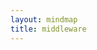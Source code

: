 ```yaml
---
layout: mindmap
title: middleware
---
```

<map version="1.0.1"><node CREATED="1720857942015" ID="ID_root" MODIFIED="1720857942015" TEXT="&#20113;&#21407;&#29983;&#20013;&#38388;&#20214;"><node CREATED="1720857942015" ID="ID_92cbc0697c837730" POSITION="right" MODIFIED="1720857942015" TEXT="Elastic Search"><node CREATED="1720857942015" ID="ID_0e88b0f26468869c" MODIFIED="1720857942015" TEXT="&#20498;&#25490;&#32034;&#24341;&#65288;inverted index&#65289;"><node CREATED="1720857942015" ID="ID_8d787b3fc1f351f0" MODIFIED="1720857942015" TEXT="&#29992;&#20110;&#25628;&#32034;"><node CREATED="1720857942015" ID="ID_e20e5cb489d7647f" MODIFIED="1720857942015" TEXT="term dictionary"><node CREATED="1720857942015" ID="ID_52020bc2c6cfe9cc" MODIFIED="1720857942015" TEXT="&#25991;&#26723;&#25286;&#20998;&#25104;&#35789;&#39033;&#65288;term&#65289;&#30340;&#32034;&#24341;"></node></node><node CREATED="1720857942015" ID="ID_9ad70ac20a93842b" MODIFIED="1720857942015" TEXT="posting list"><node CREATED="1720857942015" ID="ID_9d5548ad77f057c5" MODIFIED="1720857942015" TEXT="term&#23545;&#24212;&#30340;&#25991;&#26723;ID&#31561;&#20449;&#24687;&#30340;&#38598;&#21512;"></node></node></node></node><node CREATED="1720857942015" ID="ID_c94c1851d7bdd56f" MODIFIED="1720857942015" TEXT="term index"><node CREATED="1720857942015" ID="ID_15d027e660af486f" MODIFIED="1720857942015" TEXT="&#29992;&#20110;&#21152;&#36895;&#25628;&#32034;"><node CREATED="1720857942015" ID="ID_7e4bc99b55cc015a" MODIFIED="1720857942015" TEXT="&#25552;&#21462;&#35789;&#39033;&#30456;&#21516;&#30340;&#21069;&#32512;&#20449;&#24687;&#26500;&#24314;&#31934;&#31616;&#30340;&#30446;&#24405;&#26641;&#65292;&#33410;&#28857;&#34920;&#31034;&#20102;&#35789;&#39033;&#22312;&#30913;&#30424;&#20013;&#30340;&#20559;&#31227;&#37327;"></node><node CREATED="1720857942015" ID="ID_3eeec3d3de2be77c" MODIFIED="1720857942015" TEXT="&#20445;&#23384;&#22312;&#20869;&#23384;&#20013;&#65292;&#21152;&#36895;&#26597;&#35810;"></node></node></node><node CREATED="1720857942015" ID="ID_3ae7ecc22ebea4d7" MODIFIED="1720857942015" TEXT="stored fields"><node CREATED="1720857942015" ID="ID_536e14231dc0776f" MODIFIED="1720857942015" TEXT="&#23384;&#25918;&#25991;&#26723;&#21407;&#22987;&#20449;&#24687;"><node CREATED="1720857942015" ID="ID_05f0301c32755e32" MODIFIED="1720857942015" TEXT="&#34892;&#24335;&#23384;&#20648;&#32467;&#26500;"></node><node CREATED="1720857942015" ID="ID_d3e5ba27aa5d355f" MODIFIED="1720857942015" TEXT="&#29992;&#26469;&#23384;&#20648;&#25991;&#26723;ID&#23545;&#24212;&#30340;&#25991;&#26723;&#20869;&#23481;"></node></node></node><node CREATED="1720857942015" ID="ID_014438e384029492" MODIFIED="1720857942015" TEXT="doc values"><node CREATED="1720857942015" ID="ID_333709a477dc24d2" MODIFIED="1720857942015" TEXT="&#29992;&#20110;&#25490;&#24207;&#21644;&#32858;&#21512;"><node CREATED="1720857942015" ID="ID_bfab9e21fa9b6303" MODIFIED="1720857942015" TEXT="&#21015;&#24335;&#23384;&#20648;&#32467;&#26500;"></node><node CREATED="1720857942015" ID="ID_45587e75b84df0ae" MODIFIED="1720857942015" TEXT="&#38598;&#20013;&#23384;&#25918;&#25955;&#33853;&#22312;&#21508;&#20010;&#25991;&#26723;&#20013;&#30340;&#26576;&#20010;&#23383;&#27573;&#65292;&#19968;&#27425;&#24615;&#35835;&#21462;&#25490;&#24207;"></node></node></node><node CREATED="1720857942015" ID="ID_c6cf6cd8c896a090" MODIFIED="1720857942015" TEXT="segment"><node CREATED="1720857942015" ID="ID_ecb03328dc644b87" MODIFIED="1720857942015" TEXT="inverted index&#12289;term index&#12289;stored fields&#12289;&#21644;doc values&#26500;&#25104;segment"></node><node CREATED="1720857942015" ID="ID_98266331e5b273d5" MODIFIED="1720857942015" TEXT="&#20855;&#22791;&#23436;&#25972;&#25628;&#32034;&#21151;&#33021;&#30340;&#26368;&#23567;&#21333;&#20803;"></node><node CREATED="1720857942015" ID="ID_a2879ee827d0c9e6" MODIFIED="1720857942015" TEXT="segment&#29983;&#25104;&#21518;&#19981;&#33021;&#20462;&#25913;&#65292;&#22914;&#26524;&#26377;&#26032;&#30340;&#25968;&#25454;&#23384;&#20648;&#22312;&#26032;&#30340;segment"></node><node CREATED="1720857942016" ID="ID_a013b4df1ca51465" MODIFIED="1720857942016" TEXT="segment merging&#65288;&#27573;&#21512;&#24182;&#65289;"><node CREATED="1720857942016" ID="ID_f58d7dc5d6dc4206" MODIFIED="1720857942016" TEXT="&#19981;&#23450;&#26399;&#23558;&#23567;segment&#21512;&#24182;&#20026;&#22823;segment"></node></node></node><node CREATED="1720857942016" ID="ID_d6f3308d1a705683" MODIFIED="1720857942016" TEXT="lucence"><node CREATED="1720857942016" ID="ID_b683f0c5cc1e8256" MODIFIED="1720857942016" TEXT="&#22810;&#20010;segment&#26500;&#25104;&#19968;&#20010;&#21333;&#26426;&#25991;&#26412;&#26816;&#32034;&#24211;"></node></node><node CREATED="1720857942016" ID="ID_877d8f6be9f989ab" MODIFIED="1720857942016" TEXT="&#39640;&#24615;&#33021;"><node CREATED="1720857942016" ID="ID_3884bef633257c88" MODIFIED="1720857942016" TEXT="&#19981;&#21516;&#31867;&#22411;&#30340;&#25968;&#25454;&#20889;&#20837;&#21040;&#19981;&#21516;&#30340;lucence&#20013;"></node><node CREATED="1720857942016" ID="ID_bad72ccd3149150a" MODIFIED="1720857942016" TEXT="&#27599;&#20010;lucence&#25286;&#20998;&#25104;&#22810;&#20010;&#20998;&#29255;&#65288;shard&#65289;&#65292;&#19968;&#20010;&#20998;&#29255;&#23384;&#20648;&#22810;&#20010;index name"></node><node CREATED="1720857942016" ID="ID_2976b03f607fe792" MODIFIED="1720857942016" TEXT="&#27599;&#20010;&#20998;&#29255;&#30456;&#24403;&#20110;&#29420;&#31435;&#30340;lucence"></node></node><node CREATED="1720857942016" ID="ID_1d1465e630166e75" MODIFIED="1720857942016" TEXT="&#39640;&#25193;&#23637;&#24615;"><node CREATED="1720857942016" ID="ID_771f5568a287e6cc" MODIFIED="1720857942016" TEXT="&#20998;&#29255;&#37096;&#32626;&#22312;&#22810;&#21488;&#26426;&#22120;&#65288;node&#65289;&#19978;"></node></node><node CREATED="1720857942016" ID="ID_0664ce5c57c6fba6" MODIFIED="1720857942016" TEXT="&#39640;&#21487;&#29992;"><node CREATED="1720857942016" ID="ID_ca5daad3d85246ec" MODIFIED="1720857942016" TEXT="&#20998;&#29255;&#22686;&#21152;&#21103;&#26412;"><node CREATED="1720857942016" ID="ID_59aa3650fd815f54" MODIFIED="1720857942016" TEXT="primary shard"><node CREATED="1720857942016" ID="ID_51bac9b656a52e24" MODIFIED="1720857942016" TEXT="&#25968;&#25454;&#21516;&#27493;&#32473;&#21103;&#26412;&#20998;&#29255;"></node></node><node CREATED="1720857942016" ID="ID_acab99f62b5d6de7" MODIFIED="1720857942016" TEXT="replica shard"><node CREATED="1720857942016" ID="ID_8fb6832cb20adc3f" MODIFIED="1720857942016" TEXT="&#25552;&#20379;&#35835;&#25805;&#20316;"></node><node CREATED="1720857942016" ID="ID_1c1ec3fac49bc20f" MODIFIED="1720857942016" TEXT="&#20027;&#20998;&#29255;&#25346;&#20102;&#21464;&#25104;&#26032;&#30340;&#20027;&#20998;&#29255;"></node></node></node></node><node CREATED="1720857942016" ID="ID_3c14cc23008f69b8" MODIFIED="1720857942016" TEXT="node&#35282;&#33394;&#20998;&#21270;"><node CREATED="1720857942016" ID="ID_c7a237ed7487bb64" MODIFIED="1720857942016" TEXT="&#19981;&#21516;node&#36127;&#36131;&#19981;&#21516;&#21151;&#33021;"><node CREATED="1720857942016" ID="ID_6d99406a754039f9" MODIFIED="1720857942016" TEXT="master node"><node CREATED="1720857942016" ID="ID_b868478cdb47bf09" MODIFIED="1720857942016" TEXT="&#38598;&#32676;&#31649;&#29702;"></node></node><node CREATED="1720857942016" ID="ID_e0c9a3455780863a" MODIFIED="1720857942016" TEXT="data node"><node CREATED="1720857942016" ID="ID_e40a88c6280677dc" MODIFIED="1720857942016" TEXT="&#23384;&#20648;&#21644;&#31649;&#29702;&#25968;&#25454;"></node></node><node CREATED="1720857942016" ID="ID_7278729883ab8d55" MODIFIED="1720857942016" TEXT="coordinate node"><node CREATED="1720857942016" ID="ID_5f4fd113ef33a9a3" MODIFIED="1720857942016" TEXT="&#26597;&#35810;&#35831;&#27714;"></node></node></node></node><node CREATED="1720857942016" ID="ID_7701201f8b8ab3c0" MODIFIED="1720857942016" TEXT="&#21435;&#20013;&#24515;&#21270;"><node CREATED="1720857942016" ID="ID_b2afa2c3bdaa6586" MODIFIED="1720857942016" TEXT="&#22312;node&#20013;&#24341;&#20837;&#31867;&#20284;raft&#27169;&#22359;"></node><node CREATED="1720857942016" ID="ID_7b47216df3f298a9" MODIFIED="1720857942016" TEXT="&#33410;&#28857;&#38388;&#21516;&#27493;&#25968;&#25454;&#12289;&#36873;&#20027;&#12289;&#26597;&#30475;&#21035;&#30340;&#33410;&#28857;&#29366;&#24577;"></node></node><node CREATED="1720857942016" ID="ID_5a483322d766c3f3" MODIFIED="1720857942016" TEXT="es"><node CREATED="1720857942016" ID="ID_cb12e5504be1f583" MODIFIED="1720857942016" TEXT="&#23545;&#22806;&#25552;&#20379;http&#25509;&#21475;&#65292;&#23454;&#29616;&#25968;&#25454;&#30340;&#22686;&#21024;&#25913;&#26597;"></node><node CREATED="1720857942016" ID="ID_163b6dbc2071d569" MODIFIED="1720857942016" TEXT="&#20889;&#20837;&#35831;&#27714;&#27969;&#31243;"><node CREATED="1720857942016" ID="ID_adef4b783d3b237d" MODIFIED="1720857942016" TEXT="1. &#21457;&#36865;&#21040;&#21327;&#35843;&#33410;&#28857;&#65288;coordinate node&#65289;&#65292;&#36319;&#25454;hash&#36335;&#30001;&#21028;&#26029;&#25968;&#25454;&#20889;&#20837;&#21738;&#20010;data node&#20013;&#30340;&#20998;&#29255;"></node><node CREATED="1720857942016" ID="ID_9f66d86bd0ad40c0" MODIFIED="1720857942016" TEXT="2. &#25968;&#25454;&#20889;&#20837;&#20998;&#29255;&#20013;&#30340;lucence&#24211;&#20013;&#30340;segment"></node><node CREATED="1720857942016" ID="ID_11a5fafbf6bb56b1" MODIFIED="1720857942016" TEXT="3. &#23558;&#25968;&#25454;&#22266;&#21270;&#20026;&#20498;&#25490;&#32034;&#24341;&#21644;stored fields&#12289;doc value&#31561;&#22810;&#31181;&#32467;&#26500;"></node><node CREATED="1720857942016" ID="ID_0dd624a33e1fef59" MODIFIED="1720857942016" TEXT="4. &#20027;&#20998;&#29255;&#20889;&#23436;&#21518;&#21516;&#27493;&#32473;&#21103;&#26412;&#20998;&#29255;&#65292;&#21103;&#26412;&#20998;&#29255;&#20889;&#23436;&#21518;&#20027;&#20998;&#29255;&#20250;&#21709;&#24212;&#21327;&#35843;&#33410;&#28857;&#19968;&#20010;ack"></node><node CREATED="1720857942016" ID="ID_ad54a8e9150c336e" MODIFIED="1720857942016" TEXT="5. &#21327;&#35843;&#33410;&#28857;&#21709;&#24212;&#23458;&#25143;&#20889;&#20837;&#23436;&#25104;"></node></node><node CREATED="1720857942016" ID="ID_147443a1a2b03537" MODIFIED="1720857942016" TEXT="&#25628;&#32034;&#27969;&#31243;"><node CREATED="1720857942016" ID="ID_63a5bf20b82c4f34" MODIFIED="1720857942016" TEXT="&#26597;&#35810;&#38454;&#27573;&#65288;query phase&#65289;"><node CREATED="1720857942016" ID="ID_dd959c670a983438" MODIFIED="1720857942016" TEXT="1. &#35831;&#27714;&#21457;&#36865;&#21040;&#21327;&#35843;&#33410;&#28857;&#12290;&#36319;&#36827;index name&#20449;&#24687;&#26597;&#35810;&#21040;&#20998;&#29255;&#20449;&#24687;"></node><node CREATED="1720857942016" ID="ID_a97a37759a80525d" MODIFIED="1720857942016" TEXT="2. &#23558;&#35831;&#27714;&#36716;&#21457;&#21040;&#23545;&#24212;&#25968;&#25454;&#33410;&#28857;&#30340;&#20998;&#29255;&#19978;"></node><node CREATED="1720857942016" ID="ID_f4f6b23784d4adbb" MODIFIED="1720857942016" TEXT="3. lucence&#24211;&#24182;&#21457;&#25628;&#32034;&#22810;&#20010;segment&#65292;&#33719;&#21462;&#21040;&#25991;&#26723;id"></node><node CREATED="1720857942016" ID="ID_d4f2dc87431b610f" MODIFIED="1720857942016" TEXT="4. &#36319;&#36827;doc values&#33719;&#21462;&#25490;&#24207;&#20449;&#24687;&#65292;&#23558;&#32467;&#26524;&#32858;&#21512;&#36820;&#22238;&#32473;&#21327;&#35843;&#33410;&#28857;"></node><node CREATED="1720857942016" ID="ID_181100feffd5913e" MODIFIED="1720857942016" TEXT="5. &#21327;&#35843;&#33410;&#28857;&#23545;&#22810;&#20010;&#20998;&#29255;&#30340;&#32467;&#26524;&#36827;&#34892;&#25490;&#24207;&#32858;&#21512;"></node></node><node CREATED="1720857942016" ID="ID_72362f3c7c660fd3" MODIFIED="1720857942016" TEXT="&#33719;&#21462;&#38454;&#27573;&#65288;fetch phase&#65289;"><node CREATED="1720857942016" ID="ID_17e605589884e7db" MODIFIED="1720857942016" TEXT="1. &#21327;&#35843;&#33410;&#28857;&#36890;&#36807;&#25991;&#26723;ID&#20877;&#27425;&#35831;&#27714;&#25968;&#25454;&#33410;&#28857;&#20013;&#30340;&#20998;&#29255;"></node><node CREATED="1720857942016" ID="ID_540a5897a1f127e0" MODIFIED="1720857942016" TEXT="2. &#20998;&#29255;&#20013;&#30340;lucence&#24211;&#20250;&#20174;segment&#20869;&#30340;stored fields&#35835;&#20986;&#23436;&#25972;&#20869;&#23481;&#65292;&#36820;&#22238;&#32473;&#21327;&#35843;&#33410;&#28857;"></node><node CREATED="1720857942016" ID="ID_fed2063866489445" MODIFIED="1720857942016" TEXT="3. &#21327;&#35843;&#33410;&#28857;&#23558;&#26368;&#32456;&#25968;&#25454;&#36820;&#22238;&#32473;&#23458;&#25143;&#31471;"></node></node></node></node></node><node CREATED="1720857942016" ID="ID_c5b6155c48c99d6e" POSITION="right" MODIFIED="1720857942016" TEXT="k8s"><node CREATED="1720857942016" ID="ID_5dd976865ee08859" MODIFIED="1720857942016" TEXT="&#31616;&#20171;"><node CREATED="1720857942016" ID="ID_6f6a4ab200e62efa" MODIFIED="1720857942016" TEXT="&#20171;&#20110;&#24212;&#29992;&#26381;&#21153;&#21644;&#26381;&#21153;&#22120;&#20043;&#38388;&#65292;&#36890;&#36807;&#31574;&#30053;&#21327;&#35843;&#21644;&#31649;&#29702;&#22810;&#20010;&#24212;&#29992;&#26381;&#21153;"></node><node CREATED="1720857942016" ID="ID_dbc67db56f7c29ea" MODIFIED="1720857942016" TEXT="&#21487;&#20197;&#36890;&#36807;yaml&#25991;&#20214;&#37197;&#32622;&#23450;&#20041;&#24212;&#29992;&#30340;&#37096;&#32626;&#39034;&#24207;&#31561;&#20449;&#24687;&#65292;&#23454;&#29616;&#33258;&#21160;&#37096;&#32626;&#21644;&#25193;&#32553;&#23481;"></node></node><node CREATED="1720857942016" ID="ID_54943f54d1523de0" MODIFIED="1720857942016" TEXT="&#26550;&#26500;"><node CREATED="1720857942016" ID="ID_3f7491e3e59de070" MODIFIED="1720857942016" TEXT="&#20004;&#20010;&#37096;&#20998;"><node CREATED="1720857942016" ID="ID_416d27a368e2b5a0" MODIFIED="1720857942016" TEXT="&#25511;&#21046;&#24179;&#21488;&#65288;control plane&#65289;"><node CREATED="1720857942016" ID="ID_a5064785a9f629bf" MODIFIED="1720857942016" TEXT="api-server"><node CREATED="1720857942016" ID="ID_2a49856b9b853373" MODIFIED="1720857942016" TEXT="&#25552;&#20379;api&#25509;&#21475;&#31649;&#29702;node"></node></node><node CREATED="1720857942016" ID="ID_de4c02cb3f472efc" MODIFIED="1720857942016" TEXT="scheduler"><node CREATED="1720857942016" ID="ID_6e42082536becae0" MODIFIED="1720857942016" TEXT="&#21327;&#35843;&#26426;&#22120;&#36164;&#28304;&#21644;&#37096;&#32626;&#24212;&#29992;"></node></node><node CREATED="1720857942016" ID="ID_376adc37e60669c6" MODIFIED="1720857942016" TEXT="controller manager"><node CREATED="1720857942016" ID="ID_1d838d58c1431526" MODIFIED="1720857942016" TEXT="&#25511;&#21046;&#21019;&#24314;&#21644;&#20851;&#38381;&#26381;&#21153;"></node></node><node CREATED="1720857942016" ID="ID_e2270ee656b3629d" MODIFIED="1720857942016" TEXT="etcd"><node CREATED="1720857942016" ID="ID_9441b6cccfb3ccc4" MODIFIED="1720857942016" TEXT="&#23384;&#20648;&#30456;&#20851;&#30340;&#31649;&#29702;&#25968;&#25454;"></node></node></node><node CREATED="1720857942016" ID="ID_494d5400b3c9baa1" MODIFIED="1720857942016" TEXT="Node"><node CREATED="1720857942016" ID="ID_af368ff9c0f685ea" MODIFIED="1720857942016" TEXT="container image&#65288;&#21387;&#32553;&#21253;&#65289;"><node CREATED="1720857942016" ID="ID_7a062b16ab567499" MODIFIED="1720857942016" TEXT="&#24212;&#29992;&#20195;&#30721;"></node><node CREATED="1720857942016" ID="ID_1b10d00e97815039" MODIFIED="1720857942016" TEXT="&#31995;&#32479;&#29615;&#22659;"></node></node><node CREATED="1720857942016" ID="ID_bfa56913e6da86dc" MODIFIED="1720857942016" TEXT="container runtime"><node CREATED="1720857942016" ID="ID_44bed742f6117586" MODIFIED="1720857942016" TEXT="&#23481;&#22120;&#36816;&#34892;&#26102;&#32452;&#20214;"></node></node><node CREATED="1720857942016" ID="ID_9a267214e3b59501" MODIFIED="1720857942016" TEXT="pod"><node CREATED="1720857942016" ID="ID_fcecac6a8f517f2c" MODIFIED="1720857942016" TEXT="&#21253;&#21547;&#22810;&#20010;container"><node CREATED="1720857942016" ID="ID_a3587e116b45f639" MODIFIED="1720857942016" TEXT="&#27599;&#20010;&#24212;&#29992;&#26381;&#21153;&#37117;&#26159;&#19968;&#20010;container"></node><node CREATED="1720857942016" ID="ID_ce34ff4a589af271" MODIFIED="1720857942016" TEXT="&#21487;&#33021;&#20250;&#26377;&#26085;&#24535;&#25110;&#30417;&#25511;&#30340;container"></node></node><node CREATED="1720857942016" ID="ID_d736085a7f630ded" MODIFIED="1720857942016" TEXT="k8s&#20013;&#26368;&#23567;&#30340;&#35843;&#24230;&#21333;&#20301;"></node></node><node CREATED="1720857942016" ID="ID_ccbcb647f3fb80c2" MODIFIED="1720857942016" TEXT="kubelet"><node CREATED="1720857942016" ID="ID_4d48318b98650a43" MODIFIED="1720857942016" TEXT="&#31649;&#29702;&#21644;&#30417;&#25511;node"></node></node><node CREATED="1720857942016" ID="ID_7b6c462dbd5a9eba" MODIFIED="1720857942016" TEXT="kube proxy"><node CREATED="1720857942016" ID="ID_84c9fbb0373b8eb7" MODIFIED="1720857942016" TEXT="&#36127;&#36131;node&#30340;&#32593;&#32476;&#36890;&#20449;"></node></node></node></node><node CREATED="1720857942016" ID="ID_8a3c60aa547340d6" MODIFIED="1720857942016" TEXT="cluster"><node CREATED="1720857942016" ID="ID_338c949353ee95d8" MODIFIED="1720857942016" TEXT="&#25511;&#21046;&#24179;&#38754;&#21644;&#22810;&#20010;node&#20849;&#21516;&#26500;&#25104;&#38598;&#32676;"></node><node CREATED="1720857942016" ID="ID_6897f565f2079871" MODIFIED="1720857942016" TEXT="&#27979;&#35797;&#29615;&#22659;&#21644;&#29983;&#20135;&#29615;&#22659;&#21487;&#20197;&#22810;&#20010;cluster"></node></node><node CREATED="1720857942016" ID="ID_ec5be0dfd454b493" MODIFIED="1720857942016" TEXT="ingress&#25511;&#21046;&#22120;"><node CREATED="1720857942016" ID="ID_212a9d511b21feb3" MODIFIED="1720857942016" TEXT="&#20837;&#21475;&#25511;&#21046;&#22120;&#65292;&#25552;&#20379;&#19968;&#20010;&#20837;&#21475;&#35753;&#22806;&#37096;&#29992;&#25143;&#35775;&#38382;&#38598;&#32676;&#20869;&#37096;&#26381;&#21153;"></node></node><node CREATED="1720857942016" ID="ID_26af066cde02b54f" MODIFIED="1720857942016" TEXT="kubectl"><node CREATED="1720857942016" ID="ID_7bac90bb3837e75a" MODIFIED="1720857942016" TEXT="&#21629;&#20196;&#34892;&#24037;&#20855;"></node><node CREATED="1720857942016" ID="ID_e743acb9a90d2e67" MODIFIED="1720857942016" TEXT="&#35843;&#29992;&#21629;&#20196;&#25191;&#34892;k8s&#20869;&#37096;&#30340;api"></node></node></node><node CREATED="1720857942016" ID="ID_28e2785c5884815e" MODIFIED="1720857942016" TEXT="&#37096;&#32626;&#26381;&#21153;&#27969;&#31243;"><node CREATED="1720857942016" ID="ID_ca9a11bc45bd118e" MODIFIED="1720857942016" TEXT="1. &#32534;&#20889;yaml&#25991;&#20214;"><node CREATED="1720857942016" ID="ID_6c798619d053578c" MODIFIED="1720857942016" TEXT="&#23450;&#20041;pod&#29992;&#21040;&#21738;&#20123;&#38236;&#20687;&#65292;&#38656;&#35201;&#30340;cpu&#21644;&#20869;&#23384;&#20449;&#24687;"></node></node><node CREATED="1720857942016" ID="ID_10845fa96211a86e" MODIFIED="1720857942016" TEXT="2. &#20351;&#29992;kubectl&#21629;&#20196;&#34892;&#24037;&#20855;&#25191;&#34892;kubectl apply yaml&#65292;kubectl&#35299;&#26512;yaml&#24182;&#36890;&#36807;api&#21457;&#36865;&#32473;k8s"></node><node CREATED="1720857942016" ID="ID_b752031a3b64cf23" MODIFIED="1720857942016" TEXT="3. api server&#36319;&#36827;&#35831;&#27714;&#39537;&#20351;scheduler&#36890;&#36807;etcd&#25552;&#20379;&#30340;&#25968;&#25454;&#23547;&#25214;&#21512;&#36866;&#30340;node&#65292;&#20877;&#35753;controller manager&#25511;&#21046;node&#21019;&#24314;&#26381;&#21153;"></node><node CREATED="1720857942016" ID="ID_352056479e476b20" MODIFIED="1720857942016" TEXT="4. node&#20869;&#37096;&#30340;kubelet&#25910;&#21040;&#21629;&#20196;&#21518;&#22522;&#20110;container runtime&#25289;&#21462;&#38236;&#20687;&#21019;&#24314;&#23481;&#22120;&#65292;&#23436;&#25104;pod&#30340;&#21019;&#24314;"></node></node><node CREATED="1720857942016" ID="ID_df7453c9bc9804c2" MODIFIED="1720857942016" TEXT="&#35843;&#29992;&#26381;&#21153;&#27969;&#31243;"><node CREATED="1720857942016" ID="ID_aff3eec5a9d14c30" MODIFIED="1720857942016" TEXT="1. &#35831;&#27714;&#21040;&#36798;k8s&#38598;&#32676;&#30340;ingress&#25511;&#21046;&#22120;&#65292;&#28982;&#21518;&#36716;&#21457;&#21040;k8s&#20869;&#37096;&#26576;&#20010;node&#30340;kube proxy&#19978;"></node><node CREATED="1720857942016" ID="ID_e5593d6b62d9fe85" MODIFIED="1720857942016" TEXT="2.&amp;nbsp;kube proxy&#25214;&#21040;&#23545;&#24212;node&#20877;&#36716;&#21457;&#21040;&#23481;&#22120;&#20869;&#37096;&#26381;&#21153;&#20013;"></node><node CREATED="1720857942016" ID="ID_ae3ba524274b0b8b" MODIFIED="1720857942016" TEXT="3. &#22788;&#29702;&#32467;&#26524;&#21407;&#36335;&#36820;&#22238;"></node></node></node><node CREATED="1720857942016" ID="ID_5d80d69df1721a31" POSITION="right" MODIFIED="1720857942016" TEXT="Docker"></node><node CREATED="1720857942016" ID="ID_7dd62c0569a73f70" POSITION="right" MODIFIED="1720857942016" TEXT="kafka"><node CREATED="1720857942016" ID="ID_3504b8e3e3fd2b98" MODIFIED="1720857942016" TEXT="&#28040;&#24687;&#38431;&#21015;"><node CREATED="1720857942016" ID="ID_962e431d23bcd7a2" MODIFIED="1720857942016" TEXT="&#26412;&#36136;&#26159;&#38142;&#34920;"><node CREATED="1720857942016" ID="ID_84f7c2175d899e67" MODIFIED="1720857942016" TEXT="&#27599;&#20010;&#33410;&#28857;&#35760;&#24405;offset&#20449;&#24687;"></node></node></node><node CREATED="1720857942016" ID="ID_b98b43cc42c32871" MODIFIED="1720857942016" TEXT="&#35282;&#33394;"><node CREATED="1720857942016" ID="ID_f5a2a8d23eb3f1e8" MODIFIED="1720857942016" TEXT="&#29983;&#20135;&#32773;Producer"><node CREATED="1720857942016" ID="ID_793d51c43f6233d7" MODIFIED="1720857942016" TEXT="&#25903;&#25345;&#20107;&#21153;"><node CREATED="1720857942016" ID="ID_664f002d65f69265" MODIFIED="1720857942016" TEXT="&#21457;&#36865;&#22810;&#26465;&#28040;&#24687;&#65292;&#35201;&#20040;&#21516;&#26102;&#25104;&#21151;&#65292;&#35201;&#20040;&#21516;&#26102;&#22833;&#36133;"></node></node></node><node CREATED="1720857942016" ID="ID_9fdec1f2171119a3" MODIFIED="1720857942016" TEXT="&#28040;&#36153;&#32773;Consumer"><node CREATED="1720857942016" ID="ID_bd54290ae75f27b9" MODIFIED="1720857942016" TEXT="&#21487;&#20197;&#35843;&#25972;offset&#20174;&#26576;&#20010;&#28040;&#24687;&#24320;&#22987;&#28040;&#36153;"></node></node></node><node CREATED="1720857942016" ID="ID_b6027df4a7f0bf01" MODIFIED="1720857942016" TEXT="&#39640;&#24615;&#33021;"><node CREATED="1720857942016" ID="ID_2a592663a1eda846" MODIFIED="1720857942016" TEXT="&#22810;&#20010;&#29983;&#20135;&#32773;&#21644;&#22810;&#20010;&#28040;&#36153;&#32773;"></node><node CREATED="1720857942016" ID="ID_ada58ca35071d3b6" MODIFIED="1720857942016" TEXT="&#28040;&#24687;&#36827;&#34892;&#20998;&#31867;topic"><node CREATED="1720857942016" ID="ID_db508048aa81e0c7" MODIFIED="1720857942016" TEXT="&#26681;&#25454;topic&#26032;&#22686;&#38431;&#21015;&#25968;&#37327;"></node><node CREATED="1720857942016" ID="ID_94958eef9e37263a" MODIFIED="1720857942016" TEXT="&#29983;&#20135;&#32773;&#25353;&#29031;topic&#25237;&#36882;&#21040;&#19981;&#21516;&#30340;&#38431;&#21015;"></node><node CREATED="1720857942016" ID="ID_0c9ac843ca41f6af" MODIFIED="1720857942016" TEXT="&#28040;&#36153;&#32773;&#26681;&#25454;&#38656;&#35201;&#35746;&#38405;&#19981;&#21516;&#30340;topic"></node></node><node CREATED="1720857942016" ID="ID_c3997a52dbd0ae2e" MODIFIED="1720857942016" TEXT="&#38431;&#21015;&#25286;&#20998;&#22810;&#20010;partition&#20998;&#21306;"><node CREATED="1720857942016" ID="ID_d4459331a7daf405" MODIFIED="1720857942016" TEXT="&#27599;&#20010;&#28040;&#36153;&#32773;&#21487;&#20197;&#36127;&#36131;&#19968;&#20010;patition"></node><node CREATED="1720857942016" ID="ID_12bf8ad5580db972" MODIFIED="1720857942016" TEXT="partition&#23384;&#20648;&#23436;&#25972;&#28040;&#24687;"></node><node CREATED="1720857942016" ID="ID_848ac56548e64a15" MODIFIED="1720857942016" TEXT="&#22810;&#20010;segment&#32452;&#25104;"><node CREATED="1720857942016" ID="ID_a2fa2dac71880538" MODIFIED="1720857942016" TEXT="&#27599;&#20010;segement&#30456;&#24403;&#20110;&#19968;&#20010;&#23567;&#25991;&#20214;"></node><node CREATED="1720857942016" ID="ID_866e966af72025e4" MODIFIED="1720857942016" TEXT="&#27599;&#20010;segment&#39034;&#24207;&#20889;&#20837;"></node><node CREATED="1720857942016" ID="ID_153281ac4909191f" MODIFIED="1720857942016" TEXT="&#22914;&#26524;&#22810;&#20010;partition&#25110;&#32773;topic&#65292;&#23481;&#26131;&#36864;&#21270;&#20026;&#38543;&#26426;&#20889;"></node></node></node></node><node CREATED="1720857942016" ID="ID_622d036e9304505a" MODIFIED="1720857942016" TEXT="&#39640;&#25193;&#23637;"><node CREATED="1720857942016" ID="ID_2c31435fedc63ad4" MODIFIED="1720857942016" TEXT="&#37096;&#32626;&#22810;&#21488;&#26426;&#22120;broker&#19978;"><node CREATED="1720857942016" ID="ID_bdef261189509d5c" MODIFIED="1720857942016" TEXT="&#27599;&#20010;broker&#19978;&#26377;&#22810;&#20010;partition"></node></node></node><node CREATED="1720857942016" ID="ID_007c225140303e29" MODIFIED="1720857942016" TEXT="&#39640;&#21487;&#29992;"><node CREATED="1720857942016" ID="ID_51f4f4e26bc249cd" MODIFIED="1720857942016" TEXT="&#32473;partition&#22686;&#21152;&#21103;&#26412;replicas"><node CREATED="1720857942016" ID="ID_e678df5bfb08f008" MODIFIED="1720857942016" TEXT="leader&#65306; &#36127;&#36131;&#29983;&#20135;&#32773;&#21644;&#28040;&#36153;&#32773;&#30340;&#35835;&#20889;&#35831;&#27714;"></node><node CREATED="1720857942016" ID="ID_15b790e4535074a8" MODIFIED="1720857942016" TEXT="follower&#65306;&#21482;&#21516;&#27493;leader&#30340;&#28040;&#24687;"></node><node CREATED="1720857942016" ID="ID_dedf5932e05c961a" MODIFIED="1720857942016" TEXT="leader&#21644;follower&#37096;&#32626;&#22312;&#19981;&#21516;&#30340;broker"></node><node CREATED="1720857942016" ID="ID_572704e2e5da2098" MODIFIED="1720857942016" TEXT="&#36873;&#20030;leader&#26426;&#21046;"></node></node><node CREATED="1720857942016" ID="ID_eafe9dbb1ae8657e" MODIFIED="1720857942016" TEXT="&#25345;&#20037;&#21270;"><node CREATED="1720857942016" ID="ID_c616ff06fd9af8e2" MODIFIED="1720857942016" TEXT="&#25345;&#20037;&#21270;&#30913;&#30424;&#20013;"><node CREATED="1720857942016" ID="ID_f405aaecc398dc09" MODIFIED="1720857942016" TEXT="&#37325;&#21551;&#21518;&#20174;&#30913;&#30424;&#35835;&#21462;&#26381;&#21153;"></node></node><node CREATED="1720857942016" ID="ID_c64bcde5c7d0485c" MODIFIED="1720857942016" TEXT="retention policy"><node CREATED="1720857942016" ID="ID_eedee10f4203edf4" MODIFIED="1720857942016" TEXT="&#30913;&#30424;&#25968;&#25454;&#28120;&#27760;&#31574;&#30053;"></node></node></node></node><node CREATED="1720857942016" ID="ID_517f21770ff8acb2" MODIFIED="1720857942016" TEXT="&#28040;&#36153;&#32773;&#32452;consumer group"><node CREATED="1720857942016" ID="ID_54a62a7d9e0024c5" MODIFIED="1720857942016" TEXT="&#19981;&#21516;&#30340;&#28040;&#36153;&#32773;&#32452;&#32500;&#25252;&#33258;&#24049;&#30340;&#28040;&#36153;&#36827;&#24230;"></node></node><node CREATED="1720857942016" ID="ID_202ee33dbd06db6b" MODIFIED="1720857942016" TEXT="zookeeper"><node CREATED="1720857942016" ID="ID_c485c425bb1263a7" MODIFIED="1720857942016" TEXT="&#23450;&#26399;&#21644;broker&#36890;&#20449;&#65292;&#33719;&#21462;kafka&#38598;&#32676;&#29366;&#24577;"></node><node CREATED="1720857942016" ID="ID_132e7e9a330964a2" MODIFIED="1720857942016" TEXT="&#32500;&#25252;&#32452;&#20214;&#29366;&#24577;"></node><node CREATED="1720857942016" ID="ID_85f9cadb3ab1becb" MODIFIED="1720857942016" TEXT="2.8.0&#21518;&#25903;&#25345;&#31227;&#38500;&#65292;&#26367;&#25442;&#20026;&#19968;&#33268;&#24615;&#31639;&#27861;raft"><node CREATED="1720857942016" ID="ID_f50e19b9e3ed0bbd" MODIFIED="1720857942016" TEXT="Kraft&#25110;Quorum&#27169;&#24335;"></node></node></node><node CREATED="1720857942016" ID="ID_db7335fffcb5d211" MODIFIED="1720857942016" TEXT="&#24212;&#29992;&#22330;&#26223;"><node CREATED="1720857942016" ID="ID_7c1885e12160e0d0" MODIFIED="1720857942016" TEXT="&#27969;&#37327;&#21066;&#23792;&#22635;&#35895;"></node><node CREATED="1720857942016" ID="ID_6dc74d231521d601" MODIFIED="1720857942016" TEXT="&#31186;&#26432;&#27963;&#21160;"></node><node CREATED="1720857942016" ID="ID_8822e8f52221c32d" MODIFIED="1720857942016" TEXT="&#22823;&#25968;&#25454;&#21644;&#26085;&#24535;&#30340;&#24322;&#26500;&#21516;&#27493;"></node></node></node><node CREATED="1720857942016" ID="ID_4cb333da961588ad" POSITION="right" MODIFIED="1720857942016" TEXT="rocketMQ"><node CREATED="1720857942016" ID="ID_4b5c263c608e8bf4" MODIFIED="1720857942016" TEXT="&#22269;&#20135;&#33258;&#30740;&#28040;&#24687;&#38431;&#21015;&#65292;Apache&#39030;&#32423;&#39033;&#30446;"></node><node CREATED="1720857942016" ID="ID_476ae40a32a2cdcd" MODIFIED="1720857942016" TEXT="&#21644;kafka&#30340;&#21306;&#21035;"><node CREATED="1720857942016" ID="ID_f812eaa2540ea880" MODIFIED="1720857942016" TEXT="&#35282;&#33394;"><node CREATED="1720857942016" ID="ID_ba24404bada984df" MODIFIED="1720857942016" TEXT="&#29983;&#20135;&#32773;Producer"></node><node CREATED="1720857942016" ID="ID_59ec90d3bd0de2c7" MODIFIED="1720857942016" TEXT="&#28040;&#36153;&#32773;Consumer"><node CREATED="1720857942016" ID="ID_07fb365dedef8b97" MODIFIED="1720857942016" TEXT="Broker&#20808;&#20174;Queue&#19978;&#35835;&#21462;&#21040;offset"></node><node CREATED="1720857942016" ID="ID_d8e970e9c84b9158" MODIFIED="1720857942016" TEXT="&#20877;&#20174;CommitLog&#35835;&#21462;&#23436;&#25972;&#20449;&#24687;"></node></node></node><node CREATED="1720857942016" ID="ID_327a755dfc1a398f" MODIFIED="1720857942016" TEXT="&#26550;&#26500;&#19978;&#20570;&#20102;&#20943;&#27861;"><node CREATED="1720857942016" ID="ID_b0468d2cba595c2a" MODIFIED="1720857942016" TEXT="&#21435;&#25481;zookeeper&#65292;&#26367;&#25442;&#20026;nameserver"></node><node CREATED="1720857942016" ID="ID_fbccba9464a0ab26" MODIFIED="1720857942016" TEXT="&#31616;&#21270;&#20998;&#21306;&#65292;&#26367;&#25442;&#20026;queue"><node CREATED="1720857942016" ID="ID_11e2348d9b69a713" MODIFIED="1720857942016" TEXT="&#21482;&#20445;&#23384;&#31616;&#35201;&#20449;&#24687;"><node CREATED="1720857942016" ID="ID_cdec247b94a3bd8c" MODIFIED="1720857942016" TEXT="&#28040;&#24687;&#20559;&#31227;offset"></node></node></node><node CREATED="1720857942016" ID="ID_eaf217e17ef70ebc" MODIFIED="1720857942016" TEXT="&#28040;&#24687;&#20445;&#23384;&#22312;CommitLog&#19978;"><node CREATED="1720857942016" ID="ID_27b7018daf611fbc" MODIFIED="1720857942016" TEXT="&#22810;&#20010;topic&#37324;&#30340;&#28040;&#24687;&#25968;&#25454;&#20889;&#20837;&#19968;&#20010;CommitLog"></node><node CREATED="1720857942016" ID="ID_a793bccc91f5b0b2" MODIFIED="1720857942016" TEXT="&#39034;&#24207;&#20889;&#65292;&#25552;&#21319;&#22810;topic&#19979;&#30340;&#20889;&#24615;&#33021;"></node></node><node CREATED="1720857942016" ID="ID_2da79b526c959448" MODIFIED="1720857942016" TEXT="&#20197;broker&#20026;&#21333;&#20301;&#21306;&#20998;&#20027;&#20174;&#21103;&#26412;"><node CREATED="1720857942016" ID="ID_161e2809741c75ad" MODIFIED="1720857942016" TEXT="&#20027;&#20174;&#21103;&#26412;&#21516;&#27493;&#19968;&#20010;CommitLog"></node></node></node><node CREATED="1720857942016" ID="ID_f31a4140e9e1ea1a" MODIFIED="1720857942016" TEXT="&#22312;&#21151;&#33021;&#19978;&#20570;&#20102;&#21152;&#27861;"><node CREATED="1720857942016" ID="ID_af21dc21c6d45e2d" MODIFIED="1720857942016" TEXT="&#28040;&#24687;&#36807;&#28388;"><node CREATED="1720857942016" ID="ID_79442a3625ad6359" MODIFIED="1720857942016" TEXT="&#23545;&#28040;&#24687;&#25171;tag"></node><node CREATED="1720857942016" ID="ID_923b91c187fec4ec" MODIFIED="1720857942016" TEXT="&#28040;&#36153;&#32773;&#38024;&#21487;&#20197;&#23545;tag&#36827;&#34892;&#28040;&#36153;"></node></node><node CREATED="1720857942016" ID="ID_afff1416cfb5a21f" MODIFIED="1720857942016" TEXT="&#25903;&#25345;&#20107;&#21153;"><node CREATED="1720857942016" ID="ID_39a0b54362759df4" MODIFIED="1720857942016" TEXT="&#25903;&#25345;&#33258;&#23450;&#20041;&#36923;&#36753;&#21644;&#21457;&#28040;&#24687;&#30340;&#20107;&#21153;"></node></node><node CREATED="1720857942016" ID="ID_e53bada236fb05bb" MODIFIED="1720857942016" TEXT="&#24310;&#26102;&#28040;&#24687;&#38431;&#21015;"></node><node CREATED="1720857942016" ID="ID_3458d8d3d8c38aca" MODIFIED="1720857942016" TEXT="&#27515;&#20449;&#38431;&#21015;"><node CREATED="1720857942016" ID="ID_fb511a834e2b4755" MODIFIED="1720857942016" TEXT="&#22810;&#27425;&#28040;&#36153;&#28040;&#24687;&#22833;&#36133;&#21518;&#21152;&#20837;&#21040;&#27515;&#20449;&#38431;&#21015;"></node></node><node CREATED="1720857942016" ID="ID_d3a5cb4523005236" MODIFIED="1720857942016" TEXT="&#28040;&#24687;&#22238;&#28335;"><node CREATED="1720857942016" ID="ID_93378ca2f5e16af9" MODIFIED="1720857942016" TEXT="&#25903;&#25345;&#35843;&#25972;offset"></node><node CREATED="1720857942016" ID="ID_90db55c11e140c1b" MODIFIED="1720857942016" TEXT="&#25903;&#25345;&#35843;&#25972;&#26102;&#38388;"></node></node></node></node><node CREATED="1720857942016" ID="ID_6ecccef6140a9221" MODIFIED="1720857942016" TEXT="&#24615;&#33021;"><node CREATED="1720857942016" ID="ID_ab639dc725629b73" MODIFIED="1720857942016" TEXT="&#22823;&#25968;&#25454;/&#25968;&#20179;&#19979;kafka&#24615;&#33021;&#26356;&#39640;"></node><node CREATED="1720857942016" ID="ID_26d6b9ababbd9bd7" MODIFIED="1720857942016" TEXT="&#23567;&#25968;&#25454;&#37327;&#19979;rocketMQ&#24212;&#29992;&#22330;&#26223;&#26356;&#38750;&#23500;"></node></node></node></node></map>